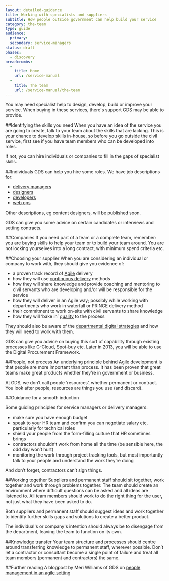 ```yaml
---
layout: detailed-guidance
title: Working with specialists and suppliers
subtitle: How people outside government can help build your service
category: the-team
type: guide
audience:
  primary: 
  secondary: service-managers
status: draft
phases:
  - discovery
breadcrumbs:
  -
    title: Home
    url: /service-manual
  -
    title: The team
    url: /service-manual/the-team
---
```


You may need specialist help to design, develop, build or improve your service. When buying in these services, there's support GDS may be able to provide.

##Identifying the skills you need
When you have an idea of the service you are going to create, talk to your team about the skills that are lacking. This is your chance to develop skills in-house, so before you go outside the civil service, first see if you have team members who can be developed into roles.

If not, you can hire individuals or companies to fill in the gaps of specialist skills.

##Individuals
GDS can help you hire some roles. We have job descriptions for:
* [delivery managers](https://www.gov.uk/service-manual/the-team/delivery-manager.html)
* [designers](https://www.gov.uk/service-manual/the-team/designer.html)
* [developers](https://www.gov.uk/service-manual/the-team/developer.html)
* [web ops](https://www.gov.uk/service-manual/the-team/web-operations.html)

Other descriptions, eg content designers, will be published soon.

GDS can give you some advice on certain candidates or interviews and setting contracts. 

##Companies
If you need part of a team or a complete team, remember: you are buying skills to help your team or to build your team around. You are not locking yourselves into a long contract, with minimum spend criteria etc. 

##Choosing your supplier
When you are considering an individual or company to work with, they should give you evidence of:

* a proven track record of [Agile](https://www.gov.uk/service-manual/agile/index.html) delivery 
* how they will use [continuous delivery](https://www.gov.uk/service-manual/agile/continuous-delivery.html) methods
* how they will share knowledge and provide coaching and mentoring to civil servants who are developing and/or will be responsible for the service
* how they will deliver in an Agile way; possibly while working with departments who work in waterfall or PRINCE delivery method 
* their commitment to work on-site with civil servants to share knowledge
* how they will ‘bake in’ [quality](https://www.gov.uk/service-manual/agile/quality.html) to the process

They should also be aware of the [departmental digital strategies](http://publications.cabinetoffice.gov.uk/digital/#departmental-strategies) and how they will need to work with them.

GDS can give you advice on buying this sort of capability through existing processes like G-Cloud, Spot-buy etc. Later in 2013, you will be able to use the Digital Procurement Framework.

##People, not process
An underlying principle behind Agile development is that people are more important than process. It has been proven that great teams make great products whether they’re in government or business. 

At GDS, we don’t call people ‘resources’, whether permanent or contract. You look after people, resources are things you use (and discard).

##Guidance for a smooth induction

Some guiding principles for service managers or delivery managers:

* make sure you have enough budget
* speak to your HR team and confirm you can negotiate salary etc, particularly for technical roles
* shield your people from the form-filling culture that HR sometimes brings
* contractors shouldn’t work from home all the time (be sensible here, the odd day won’t hurt)
* monitoring the work through project tracking tools, but most importantly talk to your people and understand the work they’re doing

And don’t forget, contractors can’t sign things.


##Working together
Suppliers and permanent staff should sit together, work together and work through problems together. The team should create an environment where difficult questions can be asked and all ideas are listened to. All team members should work to do the right thing for the user, not just what they have been asked to do.

Both suppliers and permanent staff should suggest ideas and work together to identify further skills gaps and solutions to create a better product.

The individual's or company's intention should always be to disengage from the department, leaving the team to function on its own.


##Knowledge transfer
Your team structure and processes should centre around transferring knowledge to permanent staff, wherever possible.
Don’t let a contractor or consultant become a single point of failure and treat all team members (permanent and contractors) the same. 

##Further reading
A blogpost by Meri Williams of GDS on [people management in an agile setting](http://digital.cabinetoffice.gov.uk/2012/11/27/people-management-in-an-agile-setting)
